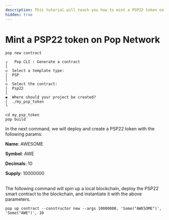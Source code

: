 ```yaml
---
description: This tutorial will teach you how to mint a PSP22 token on Pop Network
hidden: true
---
```


# Mint a PSP22 token on Pop Network

```
pop new contract
```

```
┌   Pop CLI : Generate a contract
│
◇  Select a template type: 
│  PSP 
│
◇  Select the contract:
│  Psp22 
│
◆  Where should your project be created?
│  ./my_psp_token 
└  
```

```
cd my_psp_token
pop build
```

In the next command, we will deploy and create a PSP22 token with the following params:

**Name**: AWESOME

**Symbol**: AWE

**Decimals**: 10

**Supply**: 10000000

\
The following command will spin up a local blockchain, deploy the PSP22 smart contract to the blockchain, and instantiate it with the above parameters.

```
pop up contract --constructor new --args 10000000, 'Some("AWESOME")', 'Some("AWE")', 10
```

